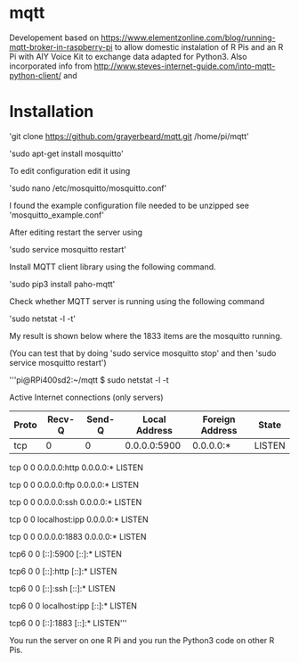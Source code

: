# mqtt
Developement based on https://www.elementzonline.com/blog/running-mqtt-broker-in-raspberry-pi to allow domestic instalation of R Pis and an R Pi with AIY Voice Kit to exchange data adapted for Python3.
Also incorporated info from http://www.steves-internet-guide.com/into-mqtt-python-client/    and


# Installation

'git clone https://github.com/grayerbeard/mqtt.git /home/pi/mqtt'

'sudo apt-get install mosquitto'

To edit configuration edit it using

'sudo nano /etc/mosquitto/mosquitto.conf'

I found the example configuration file needed to be unzipped see 'mosquitto_example.conf'

After editing restart the server using 

'sudo service mosquitto restart'

Install MQTT client library using the following command.

'sudo pip3 install paho-mqtt'

Check whether MQTT server is running using the following command

'sudo netstat -l -t'

My result is shown below where the 1833 items are the mosquitto running.

(You can test that by doing 'sudo service mosquitto stop' and then 'sudo service mosquitto restart')

'''pi@RPi400sd2:~/mqtt $ sudo netstat -l -t

Active Internet connections (only servers)

|Proto|Recv-Q|Send-Q|Local Address|Foreign Address|State|
| --- | --- | --- | --- | --- | --- |
|tcp|0|0|0.0.0.0:5900|0.0.0.0:*|LISTEN|     

tcp         0       0       0.0.0.0:http        0.0.0.0:*           LISTEN     

tcp        0      0 0.0.0.0:ftp             0.0.0.0:*               LISTEN     

tcp        0      0 0.0.0.0:ssh             0.0.0.0:*               LISTEN     

tcp        0      0 localhost:ipp           0.0.0.0:*               LISTEN     

tcp        0      0 0.0.0.0:1883            0.0.0.0:*               LISTEN     

tcp6       0      0 [::]:5900               [::]:*                  LISTEN     

tcp6       0      0 [::]:http               [::]:*                  LISTEN     

tcp6       0      0 [::]:ssh                [::]:*                  LISTEN     

tcp6       0      0 localhost:ipp           [::]:*                  LISTEN     

tcp6       0      0 [::]:1883               [::]:*                  LISTEN'''

You run the server on one R Pi and you run the Python3 code on other R Pis.

